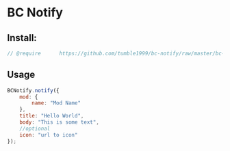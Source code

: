 # BC Notify
## Install:
```js
// @require      https://github.com/tumble1999/bc-notify/raw/master/bc-notify.user.js
```

## Usage
```js
BCNotify.notify({
	mod: {
		name: "Mod Name"
	},
	title: "Hello World",
	body: "This is some text",
	//optional
	icon: "url to icon"
});
```